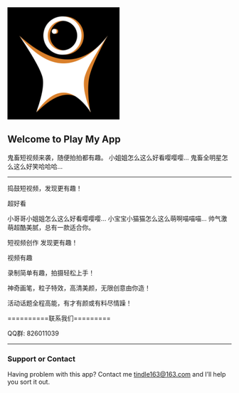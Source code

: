 <img src="./images/logo.png" width="50%" height="50%">

## Welcome to Play My App

鬼畜短视频来袭，随便拍拍都有趣。
小姐姐怎么这么好看嘤嘤嘤...
鬼畜全明星怎么这么好笑哈哈哈...

---------------

捣鼓短视频，发现更有趣！

超好看

小哥哥小姐姐怎么这么好看嘤嘤嘤…
小宝宝小猫猫怎么这么萌啊喵喵喵…
帅气激萌超酷美腻，总有一款适合你。

短视频创作 发现更有趣！

视频有趣

录制简单有趣，拍摄轻松上手！

神奇画笔，粒子特效，高清美颜，无限创意由你造！

活动话题全程高能，有才有颜或有料尽情躁！

==========联系我们=========

QQ群: 826011039

---------------

### Support or Contact

Having problem with this app? 
Contact me [tindle163@163.com]() and I’ll help you sort it out.
